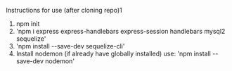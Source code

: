 Instructions for use (after cloning repo)1
1. npm init 
2. 'npm i express express-handlebars express-session handlebars mysql2 sequelize' 
3. 'npm install --save-dev sequelize-cli'
4. Install nodemon (if already have globally installed) use: 'npm install --save-dev nodemon'